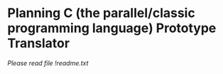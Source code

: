 # Planning C (the parallel/classic programming language) Prototype Translator 

*Please read file !readme.txt*